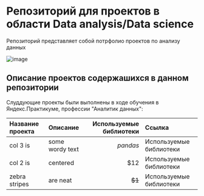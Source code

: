 # Репозиторий для проектов в области Data analysis/Data science

Репозиторий представляет собой потрфолио проектов по анализу данных



![image](https://user-images.githubusercontent.com/22000836/117571400-0c8daa00-b0d7-11eb-9028-3b52a0762d66.png)






## Описание проектов содержашихся в данном репозитории

Слуддующие проекты были выполнены в ходе обучения в Яндекс.Практикуме, профессии "Аналитик данных":


| Название проекта | Описание  | Используемые библиотеки | Ссылка |
|:------------- |:---------------| -------------: |:---------------|
| col 3 is      | some wordy text |     *pandas*  |Используемые библиотеки |
| col 2 is      | centered        |         $12   |Используемые библиотеки |
| zebra stripes | are neat        |        ~~$1~~ |Используемые библиотеки |
